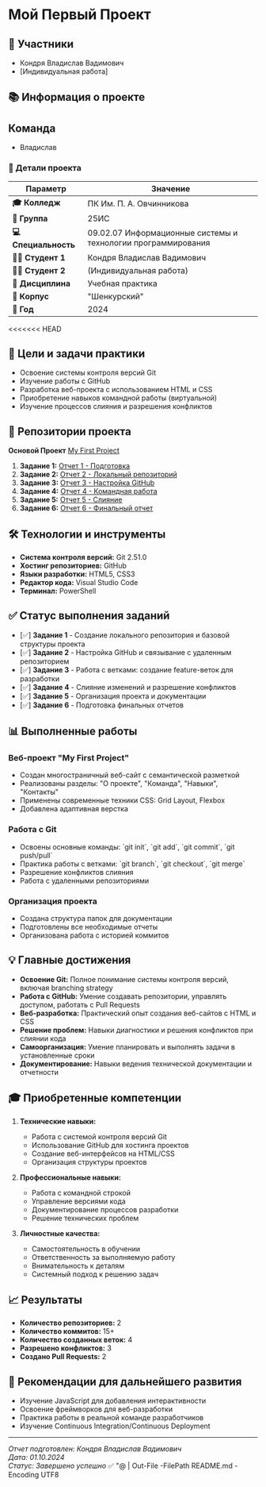 # Мой Первый Проект

## 👥 Участники
- Кондря Владислав Вадимович
- [Индивидуальная работа]

## 📚 Информация о проекте
## Команда
- Владислав

<div align="center">

</div>

### 🎯 Детали проекта
| Параметр | Значение |
|----------|----------|
| **🎓 Колледж** | ПК Им. П. А. Овчинникова |
| **👥 Группа** | 25ИС |
| **💻 Специальность** | 09.02.07 Информационные системы и технологии программирования |
| **👨‍🎓 Студент 1** | Кондря Владислав Вадимович |
| **👩‍🎓 Студент 2** | (Индивидуальная работа) |
| **📖 Дисциплина** | Учебная практика |
| **🏢 Корпус** | "Шенкурский" |
| **📅 Год** | 2024 |

<<<<<<< HEAD
## 🎯 Цели и задачи практики
- Освоение системы контроля версий Git
- Изучение работы с GitHub
- Разработка веб-проекта с использованием HTML и CSS
- Приобретение навыков командной работы (виртуальной)
- Изучение процессов слияния и разрешения конфликтов

## 📁 Репозитории проекта
**Основой Проект** [My First Project](https://github.com/MaskIllusion/my-first-project)
1. **Задание 1:** [Отчет 1 - Подготовка](https://github.com/MaskIllusion/my-first-project/blob/main/reports/01-preparation-report.md)
2. **Задание 2:** [Отчет 2 - Локальный репозиторий](https://github.com/MaskIllusion/my-first-project/blob/main/reports/02-local-repo-report.md)
3. **Задание 3:** [Отчет 3 - Настройка GitHub](https://github.com/MaskIllusion/my-first-project/blob/main/reports/03-github-setup-report.md)
4. **Задание 4:** [Отчет 4 - Командная работа](https://github.com/MaskIllusion/my-first-project/blob/main/reports/04-teamwork-report.md)
5. **Задание 5:** [Отчет 5 - Слияние](https://github.com/MaskIllusion/my-first-project/blob/main/reports/05-merge-report.md)
6. **Задание 6:** [Отчет 6 - Финальный отчет](https://github.com/MaskIllusion/my-first-project/blob/main/reports/06-final-report.md)

## 🛠️ Технологии и инструменты
- **Система контроля версий:** Git 2.51.0
- **Хостинг репозиториев:** GitHub
- **Языки разработки:** HTML5, CSS3
- **Редактор кода:** Visual Studio Code
- **Терминал:** PowerShell

## ✅ Статус выполнения заданий
- [✅] **Задание 1** - Создание локального репозитория и базовой структуры проекта
- [✅] **Задание 2** - Настройка GitHub и связывание с удаленным репозиторием
- [✅] **Задание 3** - Работа с ветками: создание feature-веток для разработки
- [✅] **Задание 4** - Слияние изменений и разрешение конфликтов
- [✅] **Задание 5** - Организация проекта и документации
- [✅] **Задание 6** - Подготовка финальных отчетов

## 📊 Выполненные работы

### Веб-проект "My First Project"
- Создан многостраничный веб-сайт с семантической разметкой
- Реализованы разделы: "О проекте", "Команда", "Навыки", "Контакты"
- Применены современные техники CSS: Grid Layout, Flexbox
- Добавлена адаптивная верстка

### Работа с Git
- Освоены основные команды: \`git init\`, \`git add\`, \`git commit\`, \`git push/pull\`
- Практика работы с ветками: \`git branch\`, \`git checkout\`, \`git merge\`
- Разрешение конфликтов слияния
- Работа с удаленными репозиториями

### Организация проекта
- Создана структура папок для документации
- Подготовлены все необходимые отчеты
- Организована работа с историей коммитов

## 💡 Главные достижения
- **Освоение Git:** Полное понимание системы контроля версий, включая branching strategy
- **Работа с GitHub:** Умение создавать репозитории, управлять доступом, работать с Pull Requests
- **Веб-разработка:** Практический опыт создания веб-сайтов с HTML и CSS
- **Решение проблем:** Навыки диагностики и решения конфликтов при слиянии кода
- **Самоорганизация:** Умение планировать и выполнять задачи в установленные сроки
- **Документирование:** Навыки ведения технической документации и отчетности

## 🎓 Приобретенные компетенции
1. **Технические навыки:**
   - Работа с системой контроля версий Git
   - Использование GitHub для хостинга проектов
   - Создание веб-интерфейсов на HTML/CSS
   - Организация структуры проектов

2. **Профессиональные навыки:**
   - Работа с командной строкой
   - Управление версиями кода
   - Документирование процессов разработки
   - Решение технических проблем

3. **Личностные качества:**
   - Самостоятельность в обучении
   - Ответственность за выполняемую работу
   - Внимательность к деталям
   - Системный подход к решению задач

## 📈 Результаты
- **Количество репозиториев:** 2
- **Количество коммитов:** 15+
- **Количество созданных веток:** 4
- **Разрешено конфликтов:** 3
- **Создано Pull Requests:** 2

## 🔮 Рекомендации для дальнейшего развития
- Изучение JavaScript для добавления интерактивности
- Освоение фреймворков для веб-разработки
- Практика работы в реальной команде разработчиков
- Изучение Continuous Integration/Continuous Deployment

---

*Отчет подготовлен: Кондря Владислав Вадимович*  
*Дата: 01.10.2024*  
*Статус: Завершено успешно* ✅
"@ | Out-File -FilePath README.md -Encoding UTF8

